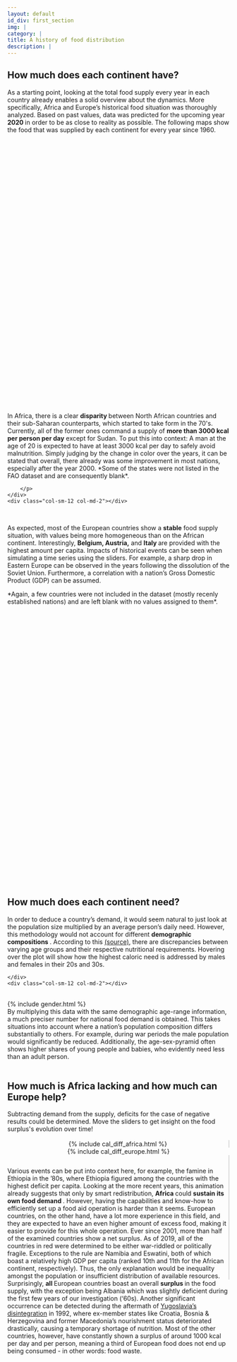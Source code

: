 ```yaml
---
layout: default
id_div: first_section
img: |
category: |
title: A history of food distribution
description: |
---
```


<div class="row">
    <div class="col-sm-12 col-md-2"></div>
    <div class="col-sm-12 col-md-8">
        <h2>How much does each continent have?</h2>
         As a starting point, looking at the total food supply every year in each country already enables a solid overview about the dynamics. More specifically, Africa and Europe’s historical food situation was thoroughly analyzed. Based on past values, data was predicted for the upcoming year <b> 2020 </b> in order to be as close to reality as possible.
        The following maps show the food that was supplied by each continent for every year since 1960. 
    </div>
    <div class="col-sm-12 col-md-2"></div>
</div>

<br>

<div class="row">
    <div class="col-sm-12 col-md-2"></div>
    <div class="col-sm-12 col-md-5">
        <div id="map_africa_supply" style="width: 100%; height: 600px;"></div>
    </div>
    <div class ="col-sm-12 col-md-3" >
        <p>
            In Africa, there is a clear <b> disparity </b> between North African countries and their sub-Saharan counterparts, which started to take form in the 70's. Currently, all of the former ones command a supply of <b>more than 3000 kcal per person per day</b> except for Sudan. To put this into context: A man at the age of 20 is expected to have at least 3000 kcal per day to safely avoid malnutrition. Simply judging by the change in color over the years, it can be stated that overall, there already was some improvement in most nations, especially after the year 2000. *Some of the states were not listed in the FAO dataset and are consequently blank*. 

        </p>
    </div>
    <div class="col-sm-12 col-md-2"></div>
</div>

<br>

<div class="row">
    <div class="col-sm-12 col-md-2"></div>
    <div class="col-sm-12 col-md-3">
        <p>
            As expected, most of the European countries show a <b>stable</b> food supply situation, with values being more homogeneous than on the African continent. Interestingly, <b> Belgium, Austria,</b> and <b> Italy </b> are provided with the highest amount per capita. Impacts of historical events can be seen when simulating a time series using the sliders. For example, a sharp drop in Eastern Europe can be observed in the years following the dissolution of the Soviet Union. Furthermore, a correlation with a nation’s Gross Domestic Product (GDP) can be assumed.
        </p>
        <p>
            *Again, a few countries were not included in the dataset (mostly recenly established nations) and are left blank with no values assigned to them*.
        </p>
    </div>
    <div class ="col-sm-12 col-md-5">
        <div id="map_europe_supply" style="width: 100%; height: 600px"></div>
    </div>
    <div class="col-sm-12 col-md-2"></div>
</div>

<br>

<div class="row">
    <div class="col-sm-12 col-md-2"></div>
    <div class="col-sm-12 col-md-8">
        <h2>How much does each continent need?</h2>
            In order to deduce a country’s demand, it would seem natural to just look at the population size multiplied by an average person’s daily need. However, this methodology would not account for different <b> demographic compositions </b>.
According to this <a href="https://health.gov/dietaryguidelines/2015/guidelines/appendix-2/" target="_blank">(source)</a>, there are discrepancies between varying age groups and their respective nutritional requirements. Hovering over the plot will show how the highest caloric need is addressed by males and females in their 20s and 30s.
        
    </div>
    <div class="col-sm-12 col-md-2"></div>
</div>

<br>

<div class="row">
    <div class="col-sm-12 col-md-2"></div>
    <div class="col-sm-12 col-md-5">
        {% include gender.html %}
    </div>
    <div class="col-sm-12 col-md-3">
            By multiplying this data with the same demographic age-range information, a much preciser number for national food demand is obtained. This takes situations into account where a nation’s population composition differs substantially to others. For example, during war periods the male population would significantly be reduced. Additionally, the age-sex-pyramid often shows higher shares of young people and babies, who evidently need less than an adult person.
    </div>
    <div class="col-sm-12 col-md-2"></div>
</div>

<br>

<div class="row">
    <div class="col-sm-12 col-md-2"></div>
    <div class="col-sm-12 col-md-8">
        <h2>How much is Africa lacking and how much can Europe help?</h2>
        Subtracting demand from the supply, deficits for the case of negative results could be determined. Move the sliders to get insight on the food surplus's evolution over time!
    </div>
    <div class="col-sm-12 col-md-2"></div>
</div>

<br>

<div class="row" style="text-align:center">
    <div class="col-sm-12 col-md-2"></div>
    <div class="col-sm-12 col-md-4" style="border-right: solid;border-right-color: #e3e3e3;">
        <div>
            {% include cal_diff_africa.html %}
        </div>
    </div>
    <div class="col-sm-12 col-md-4">
        <div>
            {% include cal_diff_europe.html %}
        </div>
    </div>
    <div class="col-sm-12 col-md-2"></div>
</div>

<div class="row">
    <div class="col-sm-12 col-md-2"></div>
    <div class="col-sm-12 col-md-4" style="border-right: solid;border-right-color: #e3e3e3; height:20pt"></div>
    <div class="col-sm-12 col-md-4"></div>
    <div class="col-sm-12 col-md-2"></div>
</div>

<div class="row">
    <div class="col-sm-12 col-md-2"></div>
    <div class="col-sm-12 col-md-4" style="border-right: solid;border-right-color: #e3e3e3;">
        Various events can be put into context here, for example, the famine in Ethiopia in the ’80s, where Ethiopia figured among the countries with the highest deficit per capita. Looking at the more recent years, this animation already suggests that only by smart redistribution, <b> Africa </b> could <b> sustain its own food demand </b>. However, having the capabilities and know-how to efficiently set up a food aid operation is harder than it seems. European countries, on the other hand, have a lot more experience in this field, and they are expected to have an even higher amount of excess food, making it easier to provide for this whole operation. Ever since 2001, more than half of the examined countries show a net surplus. As of 2019, all of the countries in red were determined to be either war-riddled or politically fragile. Exceptions to the rule are Namibia and Eswatini, both of which boast a relatively high GDP per capita (ranked 10th and 11th for the African continent, respectively). Thus, the only explanation would be inequality amongst the population or insufficient distribution of available resources.
    </div>
    <div class="col-sm-12 col-md-4">
        Surprisingly, <b> all </b> European countries boast an overall <b> surplus </b> in the food supply, with the exception being Albania which was slightly deficient during the first few years of our investigation (‘60s). Another significant occurrence can be detected during the aftermath of <a href="https://en.wikipedia.org/wiki/Breakup_of_Yugoslavia" target="_blank">Yugoslavia’s disintegration</a>
        in 1992, where ex-member states like Croatia, Bosnia & Herzegovina and former Macedonia’s nourishment status deteriorated drastically, causing a temporary shortage of nutrition. Most of the other countries, however, have constantly shown a surplus of around 1000 kcal per day and per person, meaning a third of European food does not end up being consumed - in other words: food waste.
    </div>
    <div class="col-sm-12 col-md-2"></div>
</div>

<br>

<script>

var africa_ticks_supply = {};
$.ajax({
    url: "json/africa_supply/africa_supply_ticks.json",
    async: false,
    dataType: 'json',
    success: function(data) {
        africa_ticks_supply = data;
    }
});

var europe_ticks_supply = {};
$.ajax({
    url: "json/europe_supply/europe_supply_ticks.json",
    async: false,
    dataType: 'json',
    success: function(data) {
        europe_ticks_supply = data;
    }
});

layergroupHolder = {};
mapHolder = {}

// colors1 = ["#f1eef6","#d0d1e6", "#a6bddb", "#74a9cf", "#2b8cbe", "#045a8d"]
colors1 = ["#d0d1e6", "#a6bddb", "#74a9cf", "#3690c0", "#0570b0", "#034e7b"]
// colors1 = ["#ccece6", "#99d8c9", "#66c2a4", "#41ae76", "#238b45", "#005824"]
load_map(africa_ticks_supply, "json/africa_supply/africa_supply_", colors1, 'map_africa_supply', [0.318462, 22.56871], 'African Food Supply', 'kcal / person / day', 3, 1, layergroupHolder, mapHolder);

// colors2 = ["#fff7fb","#ece7f2", "#d0d1e6", "#a6bddb", "#74a9cf", "#3690c0", "#0570b0", "#045a8d", "#023858"]
colors2 = ["#d0d1e6", "#a6bddb", "#74a9cf", "#3690c0", "#0570b0", "#034e7b"]
// colors2 = ["#ccece6", "#99d8c9", "#66c2a4", "#41ae76", "#238b45", "#005824"]
load_map(europe_ticks_supply, "json/europe_supply/europe_supply_", colors2, 'map_europe_supply', [52.5260, 25.2551], 'European Food Supply', 'kcal / person / day', 3, 2, layergroupHolder, mapHolder);

</script>

